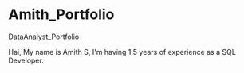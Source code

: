 # Amith_Portfolio
DataAnalyst_Portfolio

Hai, My name is Amith S, I'm having 1.5 years of experience as a SQL Developer. 
